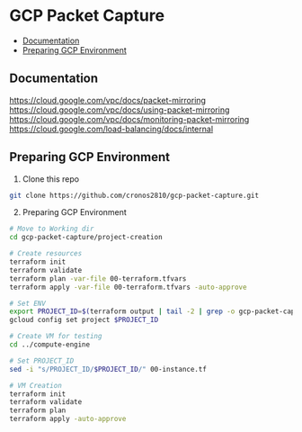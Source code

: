 # GCP Packet Capture

<!-- MarkdownTOC autolink=true -->

- [Documentation](#documentation)
- [Preparing GCP Environment](#preparing-gcp-environment)

<!-- /MarkdownTOC -->

## Documentation

https://cloud.google.com/vpc/docs/packet-mirroring
https://cloud.google.com/vpc/docs/using-packet-mirroring
https://cloud.google.com/vpc/docs/monitoring-packet-mirroring
https://cloud.google.com/load-balancing/docs/internal

## Preparing GCP Environment

1. Clone this repo

```bash
git clone https://github.com/cronos2810/gcp-packet-capture.git
```

2. Preparing GCP Environment

```bash
# Move to Working dir
cd gcp-packet-capture/project-creation

# Create resources
terraform init
terraform validate
terraform plan -var-file 00-terraform.tfvars
terraform apply -var-file 00-terraform.tfvars -auto-approve

# Set ENV
export PROJECT_ID=$(terraform output | tail -2 | grep -o gcp-packet-capture-......)
gcloud config set project $PROJECT_ID

# Create VM for testing
cd ../compute-engine

# Set PROJECT_ID
sed -i "s/PROJECT_ID/$PROJECT_ID/" 00-instance.tf

# VM Creation
terraform init
terraform validate
terraform plan
terraform apply -auto-approve
```


